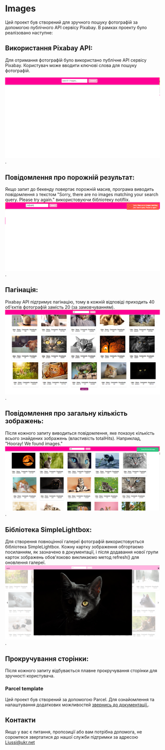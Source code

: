 # Images
Цей проект був створений для зручного пошуку фотографій за допомогою публічного API сервісу Pixabay. В рамках проекту було реалізовано наступне:

## Використання Pixabay API: 
Для отримання фотографій було використано публічне API сервісу Pixabay. Користувач може вводити ключові слова для пошуку фотографій.

 ![page](./assets/img-1.png).
## Повідомлення про порожній результат:
 Якщо запит до бекенду повертає порожній масив, програма виводить повідомлення з текстом "Sorry, there are no images matching your search query. Please try again." використовуючи бібліотеку notiflix.
 ![page](./assets/img-4.png).

## Пагінація: 
Pixabay API підтримує пагінацію, тому в кожній відповіді приходить 40 об'єктів фотографій замість 20 (за замовчуванням).
 ![page](./assets/images.png).

## Повідомлення про загальну кількість зображень:
 Після кожного запиту виводиться повідомлення, яке показує кількість всього знайдених зображень (властивість totalHits). Наприклад, "Hooray! We found images."
 ![page](./assets/img-2.png).

## Бібліотека SimpleLightbox:
 Для створення повноцінної галереї фотографій використовується бібліотека SimpleLightbox. Кожну картку зображення обгортаємо посиланням, як зазначено в документації, і після додавання нової групи карток зображень обов'язково викликаємо метод refresh() для оновлення галереї.
 ![page](./assets/img-3.png).

## Прокручування сторінки:
 Після кожного запиту відбувається плавне прокручування сторінки для зручності користувача.


### Parcel template
Цей проект був створений за допомогою Parcel. Для ознайомлення та налаштування додаткових можливостей [звернись до документації.](https://parceljs.org/).


## Контакти
Якщо у вас є питання, пропозиції або вам потрібна допомога, не соромтеся звертатися до нашої служби підтримки за адресою Liussi@ukr.net